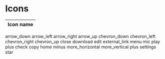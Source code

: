 # Icons

| Icon name |
| -- |
arrow_down
arrow_left
arrow_right
arrow_up
chevron_down
chevron_left
chevron_right
chevron_up
close
download
edit
external_link
menu
mic
play
plus
check
copy
home
minus
more_horizontal
more_vertical
plus
settings
star